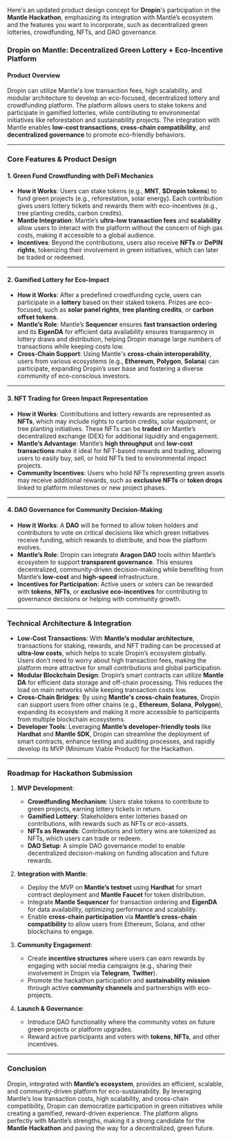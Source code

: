 Here's an updated product design concept for **Dropin**'s participation in the **Mantle Hackathon**, emphasizing its integration with Mantle’s ecosystem and the features you want to incorporate, such as decentralized green lotteries, crowdfunding, NFTs, and DAO governance.

### **Dropin on Mantle: Decentralized Green Lottery + Eco-Incentive Platform**

#### **Product Overview**
Dropin can utilize Mantle's low transaction fees, high scalability, and modular architecture to develop an eco-focused, decentralized lottery and crowdfunding platform. The platform allows users to stake tokens and participate in gamified lotteries, while contributing to environmental initiatives like reforestation and sustainability projects. The integration with Mantle enables **low-cost transactions**, **cross-chain compatibility**, and **decentralized governance** to promote eco-friendly behaviors.

---

### **Core Features & Product Design**

#### **1. Green Fund Crowdfunding with DeFi Mechanics**
- **How it Works**: Users can stake tokens (e.g., **MNT**, **$Dropin tokens**) to fund green projects (e.g., reforestation, solar energy). Each contribution gives users lottery tickets and rewards them with eco-incentives (e.g., tree planting credits, carbon credits).
- **Mantle Integration**: Mantle’s **ultra-low transaction fees** and **scalability** allow users to interact with the platform without the concern of high gas costs, making it accessible to a global audience.
- **Incentives**: Beyond the contributions, users also receive **NFTs** or **DePIN rights**, tokenizing their involvement in green initiatives, which can later be traded or redeemed.

---

#### **2. Gamified Lottery for Eco-Impact**
- **How it Works**: After a predefined crowdfunding cycle, users can participate in a **lottery** based on their staked tokens. Prizes are eco-focused, such as **solar panel rights**, **tree planting credits**, or **carbon offset tokens**.
- **Mantle’s Role**: Mantle’s **Sequencer** ensures **fast transaction ordering** and its **EigenDA** for efficient data availability ensures transparency in lottery draws and distribution, helping Dropin manage large numbers of transactions while keeping costs low.
- **Cross-Chain Support**: Using Mantle's **cross-chain interoperability**, users from various ecosystems (e.g., **Ethereum**, **Polygon**, **Solana**) can participate, expanding Dropin’s user base and fostering a diverse community of eco-conscious investors.

---

#### **3. NFT Trading for Green Impact Representation**
- **How it Works**: Contributions and lottery rewards are represented as **NFTs**, which may include rights to carbon credits, solar equipment, or tree planting initiatives. These NFTs can be **traded** on Mantle’s decentralized exchange (DEX) for additional liquidity and engagement.
- **Mantle’s Advantage**: Mantle’s **high throughput** and **low-cost transactions** make it ideal for NFT-based rewards and trading, allowing users to easily buy, sell, or hold NFTs tied to environmental impact projects.
- **Community Incentives**: Users who hold NFTs representing green assets may receive additional rewards, such as **exclusive NFTs** or **token drops** linked to platform milestones or new project phases.

---

#### **4. DAO Governance for Community Decision-Making**
- **How it Works**: A **DAO** will be formed to allow token holders and contributors to vote on critical decisions like which green initiatives receive funding, which rewards to distribute, and how the platform evolves.
- **Mantle’s Role**: Dropin can integrate **Aragon DAO** tools within Mantle’s ecosystem to support **transparent governance**. This ensures decentralized, community-driven decision-making while benefiting from Mantle’s **low-cost** and **high-speed** infrastructure.
- **Incentives for Participation**: Active users or voters can be rewarded with **tokens**, **NFTs**, or **exclusive eco-incentives** for contributing to governance decisions or helping with community growth.

---

### **Technical Architecture & Integration**

- **Low-Cost Transactions**: With **Mantle’s modular architecture**, transactions for staking, rewards, and NFT trading can be processed at **ultra-low costs**, which helps to scale Dropin’s ecosystem globally. Users don’t need to worry about high transaction fees, making the platform more attractive for small contributions and global participation.
- **Modular Blockchain Design**: Dropin’s smart contracts can utilize **Mantle DA** for efficient data storage and off-chain processing. This reduces the load on main networks while keeping transaction costs low.
- **Cross-Chain Bridges**: By using **Mantle's cross-chain features**, Dropin can support users from other chains (e.g., **Ethereum**, **Solana**, **Polygon**), expanding its ecosystem and making it more accessible to participants from multiple blockchain ecosystems.
- **Developer Tools**: Leveraging **Mantle’s developer-friendly tools** like **Hardhat** and **Mantle SDK**, Dropin can streamline the deployment of smart contracts, enhance testing and auditing processes, and rapidly develop its MVP (Minimum Viable Product) for the Hackathon.

---

### **Roadmap for Hackathon Submission**

1. **MVP Development**:
   - **Crowdfunding Mechanism**: Users stake tokens to contribute to green projects, earning lottery tickets in return.
   - **Gamified Lottery**: Stakeholders enter lotteries based on contributions, with rewards such as NFTs or eco-assets.
   - **NFTs as Rewards**: Contributions and lottery wins are tokenized as NFTs, which users can trade or redeem.
   - **DAO Setup**: A simple DAO governance model to enable decentralized decision-making on funding allocation and future rewards.

2. **Integration with Mantle**:
   - Deploy the MVP on **Mantle’s testnet** using **Hardhat** for smart contract deployment and **Mantle Faucet** for token distribution.
   - Integrate **Mantle Sequencer** for transaction ordering and **EigenDA** for data availability, optimizing performance and scalability.
   - Enable **cross-chain participation** via **Mantle’s cross-chain compatibility** to allow users from Ethereum, Solana, and other blockchains to engage.

3. **Community Engagement**:
   - Create **incentive structures** where users can earn rewards by engaging with social media campaigns (e.g., sharing their involvement in Dropin via **Telegram**, **Twitter**).
   - Promote the hackathon participation and **sustainability mission** through active **community channels** and partnerships with eco-projects.

4. **Launch & Governance**:
   - Introduce DAO functionality where the community votes on future green projects or platform upgrades.
   - Reward active participants and voters with **tokens**, **NFTs**, and other incentives.

---

### **Conclusion**
Dropin, integrated with **Mantle’s ecosystem**, provides an efficient, scalable, and community-driven platform for eco-sustainability. By leveraging Mantle’s low transaction costs, high scalability, and cross-chain compatibility, Dropin can democratize participation in green initiatives while creating a gamified, reward-driven experience. The platform aligns perfectly with Mantle’s strengths, making it a strong candidate for the **Mantle Hackathon** and paving the way for a decentralized, green future.
